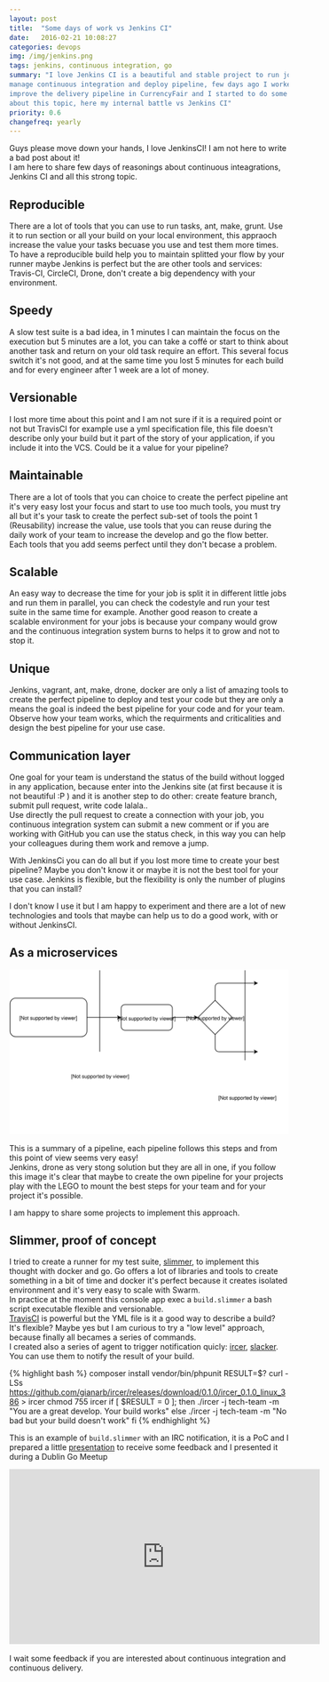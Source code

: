 ```yaml
---
layout: post
title:  "Some days of work vs Jenkins CI"
date:   2016-02-21 10:08:27
categories: devops
img: /img/jenkins.png
tags: jenkins, continuous integration, go
summary: "I love Jenkins CI is a beautiful and stable project to run job and
manage continuous integration and deploy pipeline, few days ago I worked to
improve the delivery pipeline in CurrencyFair and I started to do some thought
about this topic, here my internal battle vs Jenkins CI"
priority: 0.6
changefreq: yearly
---
```

Guys please move down your hands, I love JenkinsCI! I am not here to write a
bad post about it!  
I am here to share few days of reasonings about continuous
inteagrations, Jenkins CI and all this strong topic.  

## Reproducible
There are a lot of tools that you can use to run tasks,
ant, make, grunt. Use it to run section or all your build on your local
environment, this appraoch increase the value your tasks becuase you use and
test them more times.
To have a reproducible build help you to maintain splitted your flow by your
runner maybe Jenkins is perfect but the are other tools and services:
Travis-CI, CircleCI, Drone, don't create a big dependency with your environment.

## Speedy
A slow test suite is a bad idea, in 1 minutes I can maintain the
focus on the execution but 5 minutes are a lot, you can take a coffé or
start to think about another task and return on your old task require an
effort. This several focus switch it's not good, and at the same time you
lost 5 minutes for each build and for every engineer after 1 week are a lot
of money.

## Versionable
I lost more time about this point and I am not sure if it is a required point
or not but TravisCI for example use a yml specification file, this file doesn't
describe only your build but it part of the story of your application, if you
include it into the VCS. Could be it a value for your pipeline?

## Maintainable
There are a lot of tools that you can choice to create the perfect pipeline ant
it's very easy lost your focus and start to use too much tools, you must try
all but it's your task to create the perfect sub-set of tools the point 1
(Reusability) increase the value, use tools that you can reuse during the daily
work of your team to increase the develop and go the flow better.  
Each tools that you add seems perfect until they don't becase a problem.

## Scalable
An easy way to decrease the time for your job is split it in different little
jobs and run them in parallel, you can check the codestyle and run your test
suite in the same time for example.
Another good reason to create a scalable environment for your jobs is because
your company would grow and the continuous integration system burns to helps it
to grow and not to stop it.

## Unique
Jenkins, vagrant, ant, make, drone, docker are only a list of amazing tools to
create the perfect pipeline to deploy and test your code but they are only a
means the goal is indeed the best pipeline for your code and for your team.
Observe how your team works, which the requirments and criticalities and design
the best pipeline for your use case.

## Communication layer
One goal for your team is understand the status of the build without logged in
any application, because enter into the Jenkins site (at first because it is
not beautiful :P ) and it is another step to do other: create feature branch,
submit pull request, write code lalala..  
Use directly the pull request to create a connection with your job, you
continuous integration system can submit a new comment or if you are working
with GitHub you can use the status check, in this way you can help your
colleagues during them work and remove a jump.

With JenkinsCi you can do all but if you lost more time to create your best
pipeline? Maybe you don't know it or maybe it is not the best tool for your use
case. Jenkins is flexible, but the flexibility is only the number of plugins
that you can install?

I don't know I use it but I am happy to experiment and there are a lot of new
technologies and tools that maybe can help us to do a good work, with or
without JenkinsCI.  

## As a microservices

![Continuous Integration and Deploy pipeline](/img/pipeline.svg)

This is a summary of a pipeline, each pipeline follows this steps and from this
point of view seems very easy!  
Jenkins, drone as very stong solution but they are all in one, if you follow
this image it's clear that maybe to create the own pipeline for your projects
play with the LEGO to mount the best steps for your team and for your project
it's possible.  

I am happy to share some projects to implement this approach.

## Slimmer, proof of concept
I tried to create a runner for my test suite, [slimmer](https://github.com/gianarb/slimmer),
to implement this thought with docker and go.
Go offers a lot of libraries and tools to create something in a bit of time and
docker it's perfect because it creates isolated environment and it's very easy
to scale with Swarm.  
In practice at the moment this console app exec a `build.slimmer` a bash script
executable flexible and versionable.  
[TravisCI](https://travis-ci.org) is powerful but the YML file is it a good way
to describe a build? It's flexible? Maybe yes but I am curious to try a "low
level" approach, because finally all becames a series of commands.  
I created also a series of agent to trigger notification quicly:
[ircer](https://github.com/gianarb/ircer),
[slacker](https://github.com/gianarb/slacker).  You can use them to notify the
result of your build.

{% highlight bash %}
composer install
vendor/bin/phpunit
RESULT=$?
curl -LSs https://github.com/gianarb/ircer/releases/download/0.1.0/ircer_0.1.0_linux_386 > ircer
chmod 755 ircer
if [ $RESULT = 0 ]; then
    ./ircer -j tech-team -m "You are a great develop. Your build works"
else
    ./ircer -j tech-team -m "No bad but your build doesn't work"
fi
{% endhighlight %}

This is an example of `build.slimmer` with an IRC notification, it is a PoC and
I prepared a little [presentation](http://gianarb.it/slimmer-poc-slide/#/) to
receive some feedback and I presented it during a Dublin Go Meetup

<div class="row">
    <div class="col-md-12 text-center">
        <iframe width="560" height="315" src="https://www.youtube.com/embed/CWCHT3GClMM" frameborder="0" allowfullscreen></iframe>
    </div>
</div>

I wait some feedback if you are interested about continuous integration and
continuous delivery.
